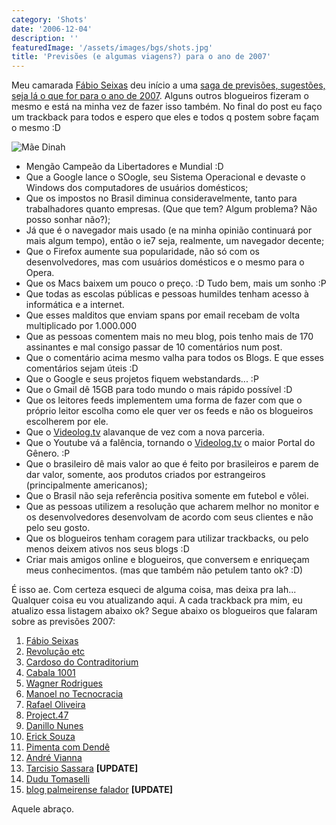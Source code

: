 ```yaml
---
category: 'Shots'
date: '2006-12-04'
description: ''
featuredImage: '/assets/images/bgs/shots.jpg'
title: 'Previsões (e algumas viagens?) para o ano de 2007'
---
```


Meu camarada [Fábio Seixas](http://blog.fabioseixas.com.br/) deu início a uma [saga de previsões, sugestões, seja lá o que for para o ano de 2007](http://blog.fabioseixas.com.br/archives/2006/12/2007.html). Alguns outros blogueiros fizeram o mesmo e está na minha vez de fazer isso também. No final do post eu faço um trackback para todos e espero que eles e todos q postem sobre façam o mesmo :D

![Mãe Dinah](/uploads/maedinah.jpg)

- Mengão Campeão da Libertadores e Mundial :D
- Que a Google lance o SOogle, seu Sistema Operacional e devaste o Windows dos computadores de usuários domésticos;
- Que os impostos no Brasil diminua consideravelmente, tanto para trabalhadores quanto empresas. (Que que tem? Algum problema? Não posso sonhar não?);
- Já que é o navegador mais usado (e na minha opinião continuará por mais algum tempo), então o ie7 seja, realmente, um navegador decente;
- Que o Firefox aumente sua popularidade, não só com os desenvolvedores, mas com usuários domésticos e o mesmo para o Opera.
- Que os Macs baixem um pouco o preço. :D Tudo bem, mais um sonho :P
- Que todas as escolas públicas e pessoas humildes tenham acesso à informática e a internet.
- Que esses malditos que enviam spans por email recebam de volta multiplicado por 1.000.000
- Que as pessoas comentem mais no meu blog, pois tenho mais de 170 assinantes e mal consigo passar de 10 comentários num post.
- Que o comentário acima mesmo valha para todos os Blogs. E que esses comentários sejam úteis :D
- Que o Google e seus projetos fiquem webstandards... :P
- Que o Gmail dê 15GB para todo mundo o mais rápido possível :D
- Que os leitores feeds implementem uma forma de fazer com que o próprio leitor escolha como ele quer ver os feeds e não os blogueiros escolherem por ele.
- Que o [Videolog.tv](http://www.videolog.tv) alavanque de vez com a nova parceria.
- Que o Youtube vá a falência, tornando o [Videolog.tv](http://www.videolog.tv) o maior Portal do Gênero. :P
- Que o brasileiro dê mais valor ao que é feito por brasileiros e parem de dar valor, somente, aos produtos criados por estrangeiros (principalmente americanos);
- Que o Brasil não seja referência positiva somente em futebol e vôlei.
- Que as pessoas utilizem a resolução que acharem melhor no monitor e os desenvolvedores desenvolvam de acordo com seus clientes e não pelo seu gosto.
- Que os blogueiros tenham coragem para utilizar trackbacks, ou pelo menos deixem ativos nos seus blogs :D
- Criar mais amigos online e blogueiros, que conversem e enriqueçam meus conhecimentos. (mas que também não petulem tanto ok? :D)

É isso ae. Com certeza esqueci de alguma coisa, mas deixa pra lah... Qualquer coisa eu vou atualizando aqui. A cada trackback pra mim, eu atualizo essa listagem abaixo ok? Segue abaixo os blogueiros que falaram sobre as previsões 2007:

1. [Fábio Seixas](http://blog.fabioseixas.com.br/archives/2006/12/2007.html)
2. [Revolução etc](http://www.revolucao.etc.br/archives/previsoes-e-algumas-nem-tanto-para-2007/)
3. [Cardoso do Contraditorium](http://www.contraditorium.com/2006/12/02/previses-de-pai-cardoso-para-2007/)
4. [Cabala 1001](http://1001gatos.org/previsoes/)
5. [Wagner Rodrigues](http://www.wrodrigues.com/comentar.aspx?id=125)
6. [Manoel no Tecnocracia](http://www.tecnocracia.com.br/arquivos/previsoes2007)
7. [Rafael Oliveira](http://blog.dies-irae.us/arquivo/2006/12/05/previsoes-para-2007/)
8. [Project.47](http://project47.viscountbox.com/desejos-e-previsoes-para-2007/)
9. [Danillo Nunes](http://danillonunes.com/2006/12/06/previsoes-2007/)
10. [Erick Souza](http://www.ericksouza.com/previsoes-para-2007/)
11. [Pimenta com Dendê](http://www.pimentacomdende.com/2006/12/07/previsoes-e-projetos-para-2007/)
12. [André Vianna](http://andreviana.net/2006/novas-previsoes-para-o-velho-2007)
13. [Tarcisio Sassara](http://tarcisio.blog.br/2006/12/uma-unica-promessa/) **\[UPDATE\]**
14. [Dudu Tomaselli](http://www.dudutomaselli.com/o-que-vai-rolar-em-2007/)
15. [blog palmeirense falador](http://kadu.ducz.com/?p=603) **\[UPDATE\]**

Aquele abraço.
